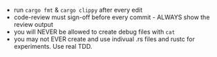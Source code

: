 - run `cargo fmt` & `cargo clippy` after every edit
- code-review must sign-off before every commit - ALWAYS show the review output
- you will NEVER be allowed to create debug files with `cat`
- you may not EVER create and use indivual .rs files and rustc for experiments. Use real TDD.
